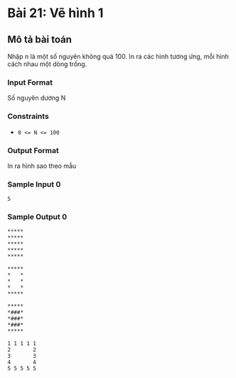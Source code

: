 # Bài 21: Vẽ hình 1

## Mô tả bài toán
Nhập n là một số nguyên không quá 100. In ra các hình tương ứng, mỗi hình cách nhau một dòng trống.

### Input Format
Số nguyên dương N

### Constraints
- `0 <= N <= 100`

### Output Format
In ra hình sao theo mẫu

### Sample Input 0
```
5
```
### Sample Output 0
```
*****
*****
*****
*****
*****

*****
*   *
*   *
*   *
*****

*****
*###*
*###*
*###*
*****

1 1 1 1 1
2       2
3       3
4       4
5 5 5 5 5
```
